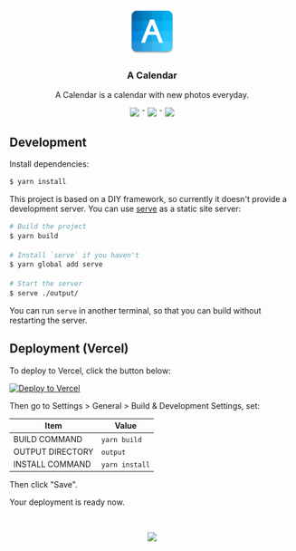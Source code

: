 <p align="center"><img src="./public/favicon.png" alt="The logo of A Calendar" width="84" height="84"></p>

<h3 align="center">A Calendar</h3>

<p align="center">A Calendar is a calendar with new photos everyday.</p>

<p align="center"><a href="https://a-calendar.vercel.app/"><img src="https://img.shields.io/badge/%F0%9F%8C%8F-Visit-lightgreen?style=flat"></a> ¯ <a href="#development"><img src="https://img.shields.io/badge/%E2%8C%A8-Develop-41ccff?style=flat"></a> ¯ <a href="https://open.vscode.dev/MrWillCom/a-calendar"><img src="https://open.vscode.dev/badges/open-in-vscode.svg"></a></p>

## Development

Install dependencies:

```sh
$ yarn install
```

This project is based on a DIY framework, so currently it doesn't provide a development server. You can use [serve](https://github.com/vercel/serve) as a static site server:

```sh
# Build the project
$ yarn build

# Install `serve` if you haven't
$ yarn global add serve

# Start the server
$ serve ./output/
```

You can run `serve` in another terminal, so that you can build without restarting the server.

## Deployment (Vercel)

To deploy to Vercel, click the button below:

[![Deploy to Vercel](https://vercel.com/button)](https://vercel.com/import/project?template=https://github.com/MrWillCom/a-calendar)

Then go to Settings > General > Build & Development Settings, set:

| Item             | Value          |
| ---------------- | -------------- |
| BUILD COMMAND    | `yarn build`   |
| OUTPUT DIRECTORY | `output`       |
| INSTALL COMMAND  | `yarn install` |

Then click "Save".

Your deployment is ready now.

<br>

<p align="center"><a href="https://vercel.com/?utm_source=mrwillcom&utm_campaign=oss"><img src="https://www.datocms-assets.com/31049/1618983297-powered-by-vercel.svg"></a></p>
